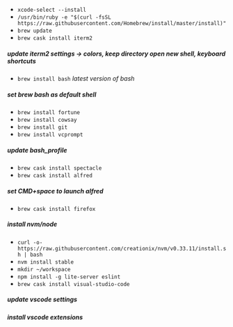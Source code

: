 - `xcode-select --install`
- `/usr/bin/ruby -e "$(curl -fsSL https://raw.githubusercontent.com/Homebrew/install/master/install)"`
- `brew update`
- `brew cask install iterm2`
##### update iterm2 settings -> colors, keep directory open new shell, keyboard shortcuts
- `brew install bash` _latest version of bash_
##### set brew bash as default shell
- `brew install fortune`
- `brew install cowsay`
- `brew install git`
- `brew install vcprompt`
##### update bash_profile
- `brew cask install spectacle`
- `brew cask install alfred`
##### set CMD+space to launch alfred
- `brew cask install firefox`
##### install nvm/node
- `curl -o- https://raw.githubusercontent.com/creationix/nvm/v0.33.11/install.sh | bash`
- `nvm install stable`
- `mkdir ~/workspace`
- `npm install -g lite-server eslint`
- `brew cask install visual-studio-code`
##### update vscode settings
##### install vscode extensions 
